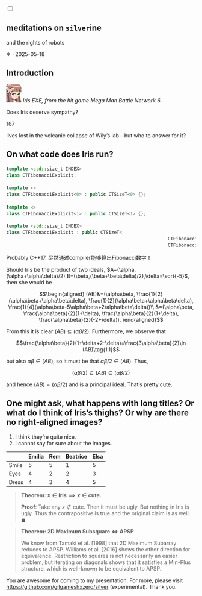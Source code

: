 <link rel="stylesheet" href="../.vscode/default.css">
<link rel="stylesheet" href="../silver/selective/silverine.css">

<input type="checkbox" class="silver-theme-toggle" />

<section class="center">

# meditations on `silver`ine

and the rights of robots

❄ · 2025-05-18

</section><section>

## Introduction

![](2025-05-18-silverine.0.md-assets/iris.png#small)
*Iris.EXE, from the hit game Mega Man Battle Network 6*

Does Iris deserve sympathy?

</section><section class="center">

<div class="silver-h0"></div>

167

lives lost in the volcanic collapse of Wily’s lab—but who to answer for it?

</section><section>

## On what code does Iris run?

```c++
template <std::size_t INDEX>
class CTFibonacciExplicit;

template <>
class CTFibonacciExplicit<0> : public CTSizeT<0> {};

template <>
class CTFibonacciExplicit<1> : public CTSizeT<1> {};

template <std::size_t INDEX>
class CTFibonacciExplicit : public CTSizeT<
															CTFibonacciExplicit<INDEX - 1>::get() +
															CTFibonacciExplicit<INDEX - 2>::get()> {};
```

Probably C++17. 尽然通过compiler能够算出Fibonacci数字！

</section><section>

Should Iris be the product of two ideals, $A=(\alpha,(\alpha+\alpha\delta)/2),B=(\beta,(\beta+\beta\delta)/2),\delta=\sqrt{-5}$, then she would be

$$\begin{aligned}
(AB)&=(\alpha\beta, \frac{1}{2}(\alpha\beta+\alpha\beta\delta), \frac{1}{2}(\alpha\beta+\alpha\beta\delta), \frac{1}{4}(\alpha\beta-5\alpha\beta+2\alpha\beta\delta))\\
&=(\alpha\beta, \frac{\alpha\beta}{2}(1+\delta), \frac{\alpha\beta}{2}(1+\delta), \frac{\alpha\beta}{2}(-2+\delta)).
\end{aligned}$$

From this it is clear $(AB)\subseteq (\alpha\beta/2).$ Furthermore, we observe that

$$\frac{\alpha\beta}{2}(1+\delta+2-\delta)=\frac{3\alpha\beta}{2}\in (AB)\tag{1.1}$$

but also $\alpha\beta\in (AB)$, so it must be that $\alpha\beta/2\in (AB)$. Thus,

$$(\alpha\beta/2)\subseteq (AB)\subseteq(\alpha\beta/2)
\tag{poggers}$$

and hence $(AB)=(\alpha\beta/2)$ and is a principal ideal. That’s pretty cute.

</section><section>

## One might ask, what happens with long titles? Or what do I think of Iris’s thighs? Or why are there no right-aligned images?

1. I think they’re quite nice.
2. I cannot say for sure about the images.

&nbsp;|Emilia|Rem|Beatrice|Elsa
-|-|-|-|-
Smile|5|5|1|5
Eyes|4|2|2|3
Dress|4|3|4|5

</section><section class="center">

> **Theorem: $x\in\text{Iris}\implies x\in\text{cute}$.**
>
> **Proof**: Take any $x\not\in\text{cute}$. Then it must be ugly. But nothing in $\text{Iris}$ is ugly. Thus the contrapositive is true and the original claim is as well. $\blacksquare$

> **Theorem: 2D Maximum Subsquare $\Longleftrightarrow$ APSP**
>
> We know from Tamaki et al. [1998] that 2D Maximum Subarray reduces to APSP. Williams et al. [2016] shows the other direction for equivalence. Restriction to squares is not necessarily an easier problem, but iterating on diagonals shows that it satisfies a Min-Plus structure, which is well-known to be equivalent to APSP.

</section>

</section><section class="bottom right tangerine">

You are awesome for coming to my presentation.
For more, please visit <https://github.com/gilgameshxzero/silver> (experimental).
Thank you.

</section>
